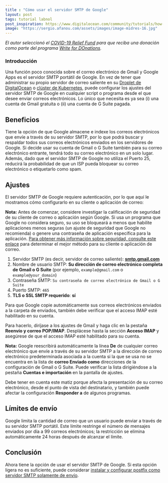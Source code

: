 ```yaml
---
title : "Cómo usar el servidor SMTP de Google"
layout: post
tags: tutorial labnol
post_inspiration: https://www.digitalocean.com/community/tutorials/how-to-use-google-s-smtp-server-es
image: "https://sergio.afanou.com/assets/images/image-midres-16.jpg"
---
```


<p><em>El autor seleccionó el <a href="https://www.brightfunds.org/funds/write-for-donations-covid-19-relief-fund">COVID-19 Relief Fund</a> para que reciba una donación como parte del programa <a href="https://do.co/w4do-cta">Write for DOnations</a>.</em></p>

<h3 id="introducción">Introducción</h3>

<p>Una función poco conocida sobre el correo electrónico de Gmail y Google Apps es el servidor SMTP portátil de Google. En vez de tener que administrar su propio servidor de correo saliente en su <a href="https://www.digitalocean.com/products/droplets/">Droplet de DigitalOcean</a> o <a href="https://try.digitalocean.com/kubernetes-in-minutes/?utm_campaign=amer_brand_kw_en_cpc&amp;utm_adgroup=digitalocean_kubernetes_exact&amp;_keyword=digitalocean%20kubernetes&amp;_device=c&amp;_adposition=&amp;utm_medium=cpc&amp;utm_source=google&amp;gclid=EAIaIQobChMImcKuus2e7AIVhY5bCh1otQGSEAAYAiAAEgJEu_D_BwE">clúster de Kubernetes</a>, puede configurar los ajustes del servidor SMTP de Google en cualquier script o programa desde el que desee enviar correos electrónicos. Lo único que necesita es ya sea (i) una cuenta de Gmail gratuita o (ii) una cuenta de G Suite pagada.</p>

<h2 id="beneficios">Beneficios</h2>

<p>Tiene la opción de que Google almacene e indexe los correos electrónicos que envíe a través de su servidor SMTP, por lo que podrá buscar y respaldar todos sus correos electrónicos enviados en los servidores de Google. Si decide usar su cuenta de Gmail o G Suite también para su correo electrónico entrante, tendrá todo su correo electrónico en un solo lugar. Además, dado que el servidor SMTP de Google no utiliza el Puerto 25, reducirá la probabilidad de que un ISP pueda bloquear su correo electrónico o etiquetarlo como spam.</p>

<h2 id="ajustes">Ajustes</h2>

<p>El servidor SMTP de Google requiere autenticación, por lo que aquí le mostramos cómo configurarlo en su cliente o aplicación de correo:</p>

<p><span class='note'><strong>Nota:</strong> Antes de comenzar, considere investigar la calificación de seguridad de su cliente de correo o aplicación según Google. Si usa un programa que Google no considera seguro, su uso se bloqueará a menos que habilite aplicaciones menos seguras (un ajuste de seguridad que Google no recomienda) o genere una contraseña de aplicación específica para la aplicación. <a href="https://support.google.com/accounts/answer/6010255?hl=en">Para obtener más información sobre seguridad, consulte este enlace</a> para determinar el mejor método para su cliente o aplicación de correo.<br></span></p>

<ol>
<li>Servidor SMTP (es decir, servidor de correo saliente): <strong><a href="http://smtp.gmail.com">smtp.gmail.com</a></strong></li>
<li>Nombre de usuario SMTP: <strong>Su dirección de correo electrónico completa de Gmail o G Suite</strong> (por ejemplo, <code><span class="highlight">example@gmail.com</span></code> o <code><span class="highlight">example@your_domain</span></code>)</li>
<li>Contraseña SMTP: <code><span class="highlight">Su contraseña de correo electrónico de Gmail o G Suite</span></code></li>
<li>Puerto SMTP: <code>465</code></li>
<li><strong>TLS o SSL SMTP requerido</strong>: <strong>sí</strong></li>
</ol>

<p>Para que Google copie automáticamente sus correos electrónicos enviados a la carpeta de enviados, también debe verificar que el acceso IMAP esté habilitado en su cuenta.</p>

<p>Para hacerlo, diríjase a los ajustes de Gmail y haga clic en la pestaña <strong>Reenvío y correo POP/IMAP</strong>. Desplácese hasta la sección <strong>Acceso IMAP</strong> y asegúrese de que el acceso IMAP esté habilitado para su cuenta.</p>

<span class='note'><p>
<strong>Nota:</strong> Google reescribirá automáticamente la línea <strong>De</strong> de cualquier correo electrónico que envíe a través de su servidor SMTP a la dirección de correo electrónico predeterminada asociada a la cuenta si la que se usa no se encuentra en la lista de <strong>correo Enviado como</strong> direcciones de la configuración de Gmail o G Suite. Puede verificar la lista dirigiéndose a la pestaña <strong>Cuentas e importación</strong> en la pantalla de ajustes.</p>

<p>Debe tener en cuenta este matiz porque afecta la presentación de su correo electrónico, desde el punto de vista del destinatario, y también puede afectar la configuración <strong>Responder a</strong> de algunos programas.<br></p></span>

<h2 id="límites-de-envío">Límites de envío</h2>

<p>Google limita la cantidad de correo que un usuario puede enviar a través de su servidor SMTP portátil. Este límite restringe el número de mensajes enviados por día a 99 correos electrónicos; la restricción se elimina automáticamente 24 horas después de alcanzar el límite.</p>

<h2 id="conclusión">Conclusión</h2>

<p>Ahora tiene la opción de usar el servidor SMTP de Google. Si esta opción ligera no es suficiente, puede considerar <a href="https://www.digitalocean.com/community/tutorials/how-to-install-and-configure-postfix-as-a-send-only-smtp-server-on-ubuntu-18-04">instalar y configurar postfix como servidor SMTP solamente de envío</a>.</p>
